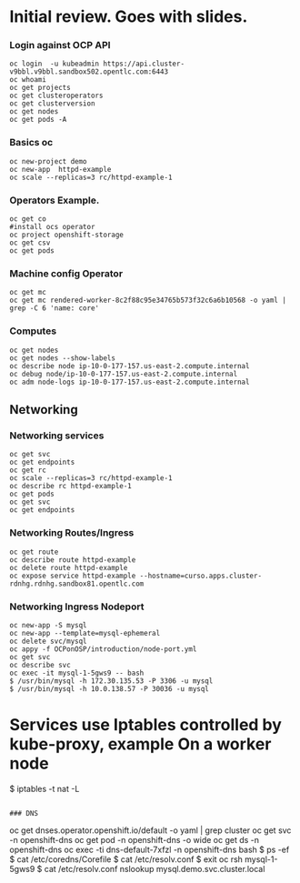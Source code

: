 # Initial review. Goes with slides.
### Login against OCP API
```
oc login  -u kubeadmin https://api.cluster-v9bbl.v9bbl.sandbox502.opentlc.com:6443
oc whoami
oc get projects
oc get clusteroperators
oc get clusterversion
oc get nodes
oc get pods -A
```

### Basics oc 
```
oc new-project demo
oc new-app  httpd-example
oc scale --replicas=3 rc/httpd-example-1
```

### Operators Example.
```
oc get co
#install ocs operator
oc project openshift-storage
oc get csv
oc get pods
```

### Machine config Operator
```
oc get mc
oc get mc rendered-worker-8c2f88c95e34765b573f32c6a6b10568 -o yaml | grep -C 6 'name: core'
```

### Computes
```
oc get nodes
oc get nodes --show-labels
oc describe node ip-10-0-177-157.us-east-2.compute.internal
oc debug node/ip-10-0-177-157.us-east-2.compute.internal
oc adm node-logs ip-10-0-177-157.us-east-2.compute.internal
```


## Networking
### Networking services
```
oc get svc
oc get endpoints
oc get rc
oc scale --replicas=3 rc/httpd-example-1
oc describe rc httpd-example-1
oc get pods
oc get svc
oc get endpoints
```

### Networking Routes/Ingress
```
oc get route
oc describe route httpd-example
oc delete route httpd-example
oc expose service httpd-example --hostname=curso.apps.cluster-rdnhg.rdnhg.sandbox81.opentlc.com
```

### Networking Ingress Nodeport
```
oc new-app -S mysql
oc new-app --template=mysql-ephemeral
oc delete svc/mysql
oc appy -f OCPonOSP/introduction/node-port.yml
oc get svc
oc describe svc 
oc exec -it mysql-1-5gws9 -- bash
$ /usr/bin/mysql -h 172.30.135.53 -P 3306 -u mysql
$ /usr/bin/mysql -h 10.0.138.57 -P 30036 -u mysql

```
# Services use Iptables controlled by kube-proxy, example On a worker node 
$ iptables -t nat -L
```

### DNS 
```
oc get dnses.operator.openshift.io/default -o yaml | grep cluster
oc get svc -n openshift-dns
oc get pod -n openshift-dns  -o wide
oc get ds -n openshift-dns
oc exec -ti dns-default-7xfzl -n openshift-dns bash
$ ps -ef 
$ cat /etc/coredns/Corefile
$ cat /etc/resolv.conf 
$ exit
oc rsh mysql-1-5gws9
$ cat /etc/resolv.conf
nslookup mysql.demo.svc.cluster.local
```
